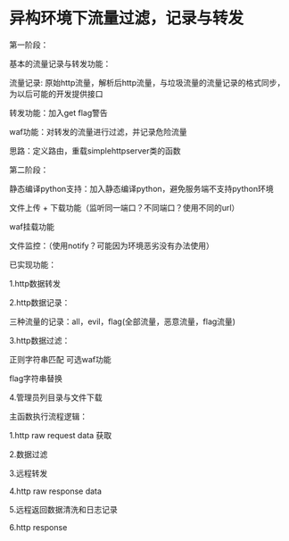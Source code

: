 # 异构环境下流量过滤，记录与转发

第一阶段：

基本的流量记录与转发功能：

流量记录: 原始http流量，解析后http流量，与垃圾流量的流量记录的格式同步，为以后可能的开发提供接口

转发功能：加入get flag警告

waf功能：对转发的流量进行过滤，并记录危险流量



思路：定义路由，重载simplehttpserver类的函数



第二阶段：

静态编译python支持：加入静态编译python，避免服务端不支持python环境

文件上传 + 下载功能（监听同一端口？不同端口？使用不同的url）

waf挂载功能	

文件监控：（使用notify？可能因为环境恶劣没有办法使用）





已实现功能：

1.http数据转发

2.http数据记录：

三种流量的记录：all，evil，flag(全部流量，恶意流量，flag流量)

3.http数据过滤：

正则字符串匹配 可选waf功能

flag字符串替换

4.管理员列目录与文件下载



主函数执行流程逻辑：

1.http raw request data 获取

2.数据过滤

3.远程转发

4.http raw response data

5.远程返回数据清洗和日志记录

6.http response





